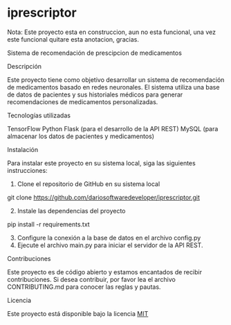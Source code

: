 # iprescriptor

Nota: Este proyecto esta en construccion, aun no esta funcional, una vez este funcional quitare esta anotacion, gracias.


Sistema de recomendación de prescipcion de medicamentos

Descripción

Este proyecto tiene como objetivo desarrollar un sistema de recomendación de medicamentos basado en redes neuronales. El sistema utiliza una base de datos de pacientes y sus historiales médicos para generar recomendaciones de medicamentos personalizadas.

Tecnologías utilizadas

TensorFlow
Python
Flask (para el desarrollo de la API REST)
MySQL (para almacenar los datos de pacientes y medicamentos)

Instalación

Para instalar este proyecto en su sistema local, siga las siguientes instrucciones:

1. Clone el repositorio de GitHub en su sistema local

git clone https://github.com/dariosoftwaredeveloper/iprescriptor.git

2. Instale las dependencias del proyecto

pip install -r requirements.txt

3. Configure la conexión a la base de datos en el archivo config.py
4. Ejecute el archivo main.py para iniciar el servidor de la API REST.

Contribuciones

Este proyecto es de código abierto y estamos encantados de recibir contribuciones. Si desea contribuir, por favor lea el archivo CONTRIBUTING.md para conocer las reglas y pautas.

Licencia

Este proyecto está disponible bajo la licencia [MIT](https://github.com/dariosoftwaredeveloper/iprescriptor/)
